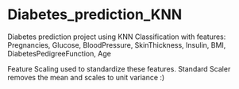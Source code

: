 ﻿# Diabetes_prediction_KNN

Diabetes prediction project using KNN Classification with features: Pregnancies, Glucose, BloodPressure,	SkinThickness,	Insulin,	BMI,	DiabetesPedigreeFunction, Age

Feature Scaling used to standardize these features. Standard Scaler removes the mean and scales to unit variance
:)
